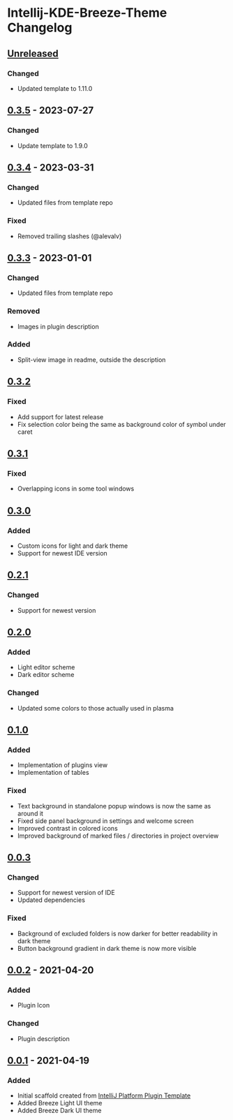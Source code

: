 <!-- Keep a Changelog guide -> https://keepachangelog.com -->

# Intellij-KDE-Breeze-Theme Changelog

## [Unreleased]
### Changed
- Updated template to 1.11.0

## [0.3.5] - 2023-07-27

### Changed
- Update template to 1.9.0

## [0.3.4] - 2023-03-31

### Changed
- Updated files from template repo

### Fixed
- Removed trailing slashes (@alevalv)

## [0.3.3] - 2023-01-01

### Changed
- Updated files from template repo

### Removed
- Images in plugin description

### Added
- Split-view image in readme, outside the description

## [0.3.2]

### Fixed
- Add support for latest release
- Fix selection color being the same as background color of symbol under caret

## [0.3.1]

### Fixed
- Overlapping icons in some tool windows

## [0.3.0]

### Added
- Custom icons for light and dark theme
- Support for newest IDE version

## [0.2.1]

### Changed
- Support for newest version

## [0.2.0]

### Added
- Light editor scheme
- Dark editor scheme

### Changed
- Updated some colors to those actually used in plasma

## [0.1.0]

### Added
- Implementation of plugins view
- Implementation of tables

### Fixed
- Text background in standalone popup windows is now the same as around it
- Fixed side panel background in settings and welcome screen
- Improved contrast in colored icons
- Improved background of marked files / directories in project overview

## [0.0.3]

### Changed
- Support for newest version of IDE
- Updated dependencies

### Fixed
- Background of excluded folders is now darker for better readability in dark theme
- Button background gradient in dark theme is now more visible

## [0.0.2] - 2021-04-20

### Added
- Plugin Icon

### Changed
- Plugin description

## [0.0.1] - 2021-04-19

### Added
- Initial scaffold created from [IntelliJ Platform Plugin Template](https://github.com/JetBrains/intellij-platform-plugin-template)
- Added Breeze Light UI theme
- Added Breeze Dark UI theme

[Unreleased]: https://github.com/l0drex/Intellij-KDE-Breeze-Theme/compare/v0.3.5...HEAD
[0.3.5]: https://github.com/l0drex/Intellij-KDE-Breeze-Theme/compare/v0.3.4...v0.3.5
[0.3.4]: https://github.com/l0drex/Intellij-KDE-Breeze-Theme/compare/v0.3.3...v0.3.4
[0.3.3]: https://github.com/l0drex/Intellij-KDE-Breeze-Theme/compare/v0.3.2...v0.3.3
[0.3.2]: https://github.com/l0drex/Intellij-KDE-Breeze-Theme/compare/v0.3.1...v0.3.2
[0.3.1]: https://github.com/l0drex/Intellij-KDE-Breeze-Theme/compare/v0.3.0...v0.3.1
[0.3.0]: https://github.com/l0drex/Intellij-KDE-Breeze-Theme/compare/v0.2.1...v0.3.0
[0.2.1]: https://github.com/l0drex/Intellij-KDE-Breeze-Theme/compare/v0.2.0...v0.2.1
[0.2.0]: https://github.com/l0drex/Intellij-KDE-Breeze-Theme/compare/v0.1.0...v0.2.0
[0.1.0]: https://github.com/l0drex/Intellij-KDE-Breeze-Theme/compare/v0.0.3...v0.1.0
[0.0.3]: https://github.com/l0drex/Intellij-KDE-Breeze-Theme/compare/v0.0.2...v0.0.3
[0.0.2]: https://github.com/l0drex/Intellij-KDE-Breeze-Theme/compare/v0.0.1...v0.0.2
[0.0.1]: https://github.com/l0drex/Intellij-KDE-Breeze-Theme/commits/v0.0.1
